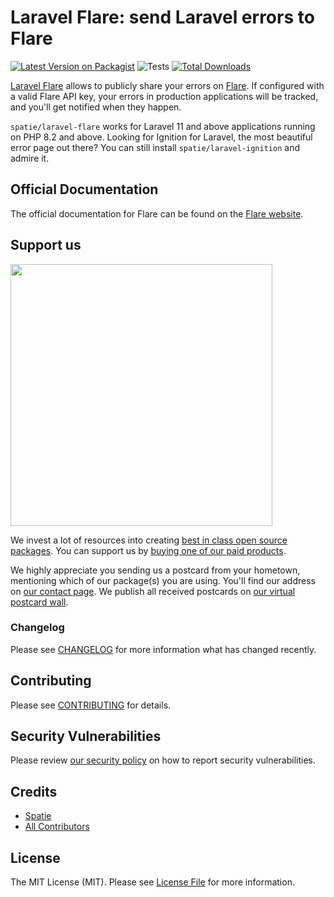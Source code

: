 # Laravel Flare: send Laravel errors to Flare

[![Latest Version on Packagist](https://img.shields.io/packagist/v/spatie/laravel-flare.svg?style=flat-square)](https://packagist.org/packages/spatie/laravel-flare)
![Tests](https://github.com/spatie/laravel-flare/workflows/Run%20tests/badge.svg)
[![Total Downloads](https://img.shields.io/packagist/dt/spatie/laravel-flare.svg?style=flat-square)](https://packagist.org/packages/spatie/laravel-flare)

[Laravel Flare](https://flareapp.io/docs/ignition-for-laravel/introduction) allows to publicly share your errors on [Flare](https://flareapp.io). If configured with a valid Flare API key, your errors in production applications will be tracked, and you'll get notified when they happen.

`spatie/laravel-flare` works for Laravel 11 and above applications running on PHP 8.2 and above. Looking for Ignition for Laravel, the most beautiful error page out there? You can still install `spatie/laravel-ignition` and admire it.

## Official Documentation

The official documentation for Flare can be found on the [Flare website](https://flareapp.io/docs/ignition/introducing-ignition/overview).

## Support us

[<img src="https://github-ads.s3.eu-central-1.amazonaws.com/laravel-flare.jpg?t=1" width="419px" />](https://spatie.be/github-ad-click/laravel-flare)

We invest a lot of resources into creating [best in class open source packages](https://spatie.be/open-source). You can support us by [buying one of our paid products](https://spatie.be/open-source/support-us).

We highly appreciate you sending us a postcard from your hometown, mentioning which of our package(s) you are using. You'll find our address on [our contact page](https://spatie.be/about-us). We publish all received postcards on [our virtual postcard wall](https://spatie.be/open-source/postcards).

### Changelog

Please see [CHANGELOG](CHANGELOG.md) for more information what has changed recently.

## Contributing

Please see [CONTRIBUTING](https://github.com/spatie/.github/blob/main/CONTRIBUTING.md) for details.

## Security Vulnerabilities

Please review [our security policy](../../security/policy) on how to report security vulnerabilities.

## Credits

- [Spatie](https://spatie.be)
- [All Contributors](../../contributors)

## License

The MIT License (MIT). Please see [License File](LICENSE.md) for more information.
